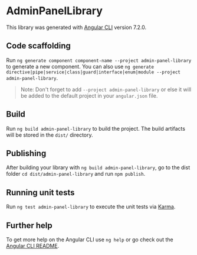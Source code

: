 # AdminPanelLibrary

This library was generated with [Angular CLI](https://github.com/angular/angular-cli) version 7.2.0.

## Code scaffolding

Run `ng generate component component-name --project admin-panel-library` to generate a new component. You can also use `ng generate directive|pipe|service|class|guard|interface|enum|module --project admin-panel-library`.
> Note: Don't forget to add `--project admin-panel-library` or else it will be added to the default project in your `angular.json` file. 

## Build

Run `ng build admin-panel-library` to build the project. The build artifacts will be stored in the `dist/` directory.

## Publishing

After building your library with `ng build admin-panel-library`, go to the dist folder `cd dist/admin-panel-library` and run `npm publish`.

## Running unit tests

Run `ng test admin-panel-library` to execute the unit tests via [Karma](https://karma-runner.github.io).

## Further help

To get more help on the Angular CLI use `ng help` or go check out the [Angular CLI README](https://github.com/angular/angular-cli/blob/master/README.md).
